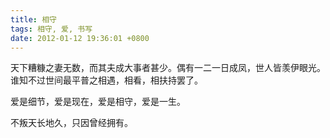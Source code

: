 ```yaml
---
title: 相守
tags: 相守, 爱, 书写
date: 2012-01-12 19:36:01 +0800
---
```



天下糟糠之妻无数，而其夫成大事者甚少。偶有一二一日成凤，世人皆羡伊眼光。谁知不过世间最平普之相遇，相看，相扶持罢了。

爱是细节，爱是现在，爱是相守，爱是一生。

不叛天长地久，只因曾经拥有。

